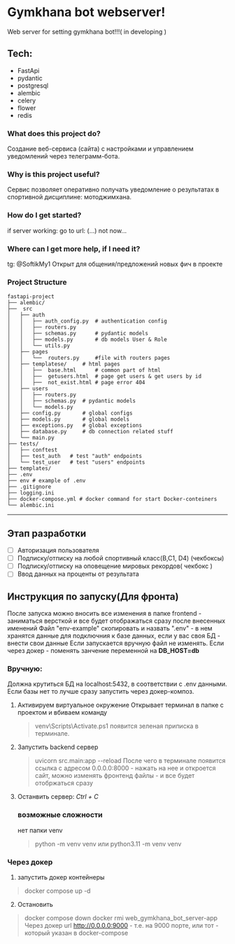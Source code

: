 # Gymkhana bot webserver!
Web server for setting gymkhana bot!!!( in developing )
## Tech:
- FastApi
- pydantic
- postgresql
- alembic
- celery
- flower
- redis

### What does this project do?
  Создание веб-сервиса (сайта) с настройками и управлением уведомлений через телеграмм-бота.
  
### Why is this project useful?
  Сервис позволяет оперативно получать уведомление о результатах в спортивной дисциплине: мотоджимхана.
  
### How do I get started?
  if server working: go to url: (...) not now...
  
### Where can I get more help, if I need it?
  tg: @SoftikMy1
  Открыт для общения/предложений новых фич в проекте

### Project Structure
```
fastapi-project  
├── alembic/  
├──  src  
│   ├── auth  
│   │   ├── auth_config.py  # authentication config
│   │   ├── routers.py  
│   │   ├── schemas.py      # pydantic models  
│   │   ├── models.py       # db models User & Role  
│   │   └── utils.py  
│   ├── pages  
│   │   └──  routers.py     #file with routers pages
│   ├── templatese/     # html pages
│   │   ├──  base.html      # common part of html
│   │   ├──  getusers.html  # page get users & get users by id
│   │   ├──  not_exist.html # page error 404
│   ├── users  
│   │   ├── routers.py  
│   │   ├── schemas.py  # pydantic models  
│   │   └── models.py  
│   ├── config.py       # global configs  
│   ├── models.py       # global models  
│   ├── exceptions.py   # global exceptions  
│   ├── database.py     # db connection related stuff  
│   └── main.py  
├── tests/  
│   ├── conftest
│   ├── test_auth   # test "auth" endpoints
│   └── test_user   # test "users" endpoints
├── templates/  
├── .env  
├── env # example of .env   
├── .gitignore  
├── logging.ini  
├── docker-compose.yml # docker command for start Docker-conteiners  
└── alembic.ini
```
***
## Этап разработки
- [ ] Авторизация пользователя
- [ ] Подписку/отписку на любой спортивный класс(B,C1, D4) (чекбоксы)
- [ ] Подписку/отписку на оповещение мировых рекордов( чекбокс )
- [ ] Ввод данных на проценты от результата

## Инструкция по запуску(Для фронта)
После запуска можно вносить все изменения в папке frontend - заниматься версткой и все будет отображаться сразу после внесенных именений
Файл "env-example" скопировать и назвать ".env" - в нем хранятся данные для подключния к базе данных, если у вас своя БД - внести свои данные
Если запускается вручную файл не изменять. Если через докер - поменять занчение переменной на **DB_HOST=db**
### Вручную:
Должна крутиться БД на localhost:5432, в соответствии с .env данными. Если базы нет то лучше сразу запустить через докер-композ.

1. Активируем виртуальное окружение
   Открывает терминал в папке с проектом и вбиваем команду
   >venv\Scripts\Activate.ps1
   появится зеленая приписка в терминале.
2. Запустить backend сервер
   > uvicorn src.main:app --reload
После чего в терминале появится ссылка c адресом 0.0.0.0:8000 - нажать на нее и откроется сайт, можно изменять фронтенд файлы - и все будет отобржаться сразу
3. Останвить сервер: *Ctrl + C*
   ### возможные сложности
   нет папки venv
   > python -m venv venv
  или
   > python3.11 -m venv venv
### Через докер
1. запустить докер контейнеры
> docker compose up -d
2. Остановить
> docker compose down
> docker rmi web_gymkhana_bot_server-app
Через докер url http://0.0.0.0:9000 - т.е. на 9000 порте, или тот - который указан в docker-compose

